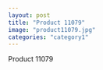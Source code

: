 ```yaml
---
layout: post
title: "Product 11079"
image: "product11079.jpg"
categories: "category1"
---
```

Product 11079
